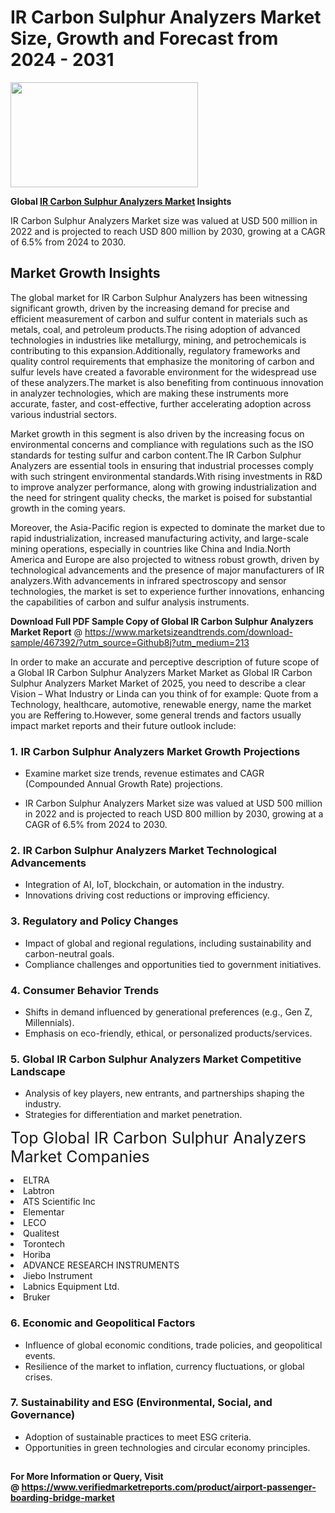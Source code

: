 <H1>IR Carbon Sulphur Analyzers Market Size, Growth and Forecast from 2024 - 2031</H1><img class="aligncenter size-medium wp-image-584254" src="https://thirdeyenews.in/wp-content/uploads/2024/09/Global-Market-Research-300x168.jpeg" alt="" width="300" height="168" /><p><strong>Global&nbsp;<a href="https://www.marketsizeandtrends.com/download-sample/467392/?utm_source=Github8j?utm_medium=213">IR Carbon Sulphur Analyzers Market</a> Insights</strong></p><p>IR Carbon Sulphur Analyzers Market size was valued at USD 500 million in 2022 and is projected to reach USD 800 million by 2030, growing at a CAGR of 6.5% from 2024 to 2030.</p><p><h2>Market Growth Insights</h2> <p>The global market for IR Carbon Sulphur Analyzers has been witnessing significant growth, driven by the increasing demand for precise and efficient measurement of carbon and sulfur content in materials such as metals, coal, and petroleum products.The rising adoption of advanced technologies in industries like metallurgy, mining, and petrochemicals is contributing to this expansion.Additionally, regulatory frameworks and quality control requirements that emphasize the monitoring of carbon and sulfur levels have created a favorable environment for the widespread use of these analyzers.The market is also benefiting from continuous innovation in analyzer technologies, which are making these instruments more accurate, faster, and cost-effective, further accelerating adoption across various industrial sectors.</p> <p>Market growth in this segment is also driven by the increasing focus on environmental concerns and compliance with regulations such as the ISO standards for testing sulfur and carbon content.The IR Carbon Sulphur Analyzers are essential tools in ensuring that industrial processes comply with such stringent environmental standards.With rising investments in R&D to improve analyzer performance, along with growing industrialization and the need for stringent quality checks, the market is poised for substantial growth in the coming years.</p> <p>Moreover, the Asia-Pacific region is expected to dominate the market due to rapid industrialization, increased manufacturing activity, and large-scale mining operations, especially in countries like China and India.North America and Europe are also projected to witness robust growth, driven by technological advancements and the presence of major manufacturers of IR analyzers.With advancements in infrared spectroscopy and sensor technologies, the market is set to experience further innovations, enhancing the capabilities of carbon and sulfur analysis instruments.</p> <p><span class=""><strong>Download Full PDF Sample Copy of Global IR Carbon Sulphur Analyzers Market Report</strong> @ <a href="https://www.marketsizeandtrends.com/download-sample/467392/?utm_source=Github8j?utm_medium=213" target="_blank">https://www.marketsizeandtrends.com/download-sample/467392/?utm_source=Github8j?utm_medium=213</a></span></p><p>In order to make an accurate and perceptive description of future scope of a Global&nbsp;IR Carbon Sulphur Analyzers Market Market as Global&nbsp;IR Carbon Sulphur Analyzers Market Market of 2025, you need to describe a clear Vision &ndash; What Industry or Linda can you think of for example: Quote from a Technology, healthcare, automotive, renewable energy, name the market you are Reffering to.However, some general trends and factors usually impact market reports and their future outlook include:</p><h3>1.&nbsp;<strong>IR Carbon Sulphur Analyzers Market Growth Projections</strong></h3><ul><li>Examine market size trends, revenue estimates and CAGR (Compounded Annual Growth Rate) projections.</li><li><p>IR Carbon Sulphur Analyzers Market size was valued at USD 500 million in 2022 and is projected to reach USD 800 million by 2030, growing at a CAGR of 6.5% from 2024 to 2030.</p></li></ul><h3>2.&nbsp;<strong>IR Carbon Sulphur Analyzers Market Technological Advancements</strong></h3><ul><li>Integration of AI, IoT, blockchain, or automation in the industry.</li><li>Innovations driving cost reductions or improving efficiency.</li></ul><h3>3.&nbsp;<strong>Regulatory and Policy Changes</strong></h3><ul><li>Impact of global and regional regulations, including sustainability and carbon-neutral goals.</li><li>Compliance challenges and opportunities tied to government initiatives.</li></ul><h3>4.&nbsp;<strong>Consumer Behavior Trends</strong></h3><ul><li>Shifts in demand influenced by generational preferences (e.g., Gen Z, Millennials).</li><li>Emphasis on eco-friendly, ethical, or personalized products/services.</li></ul><h3>5.&nbsp;<strong>Global IR Carbon Sulphur Analyzers Market Competitive Landscape</strong></h3><ul><li>Analysis of key players, new entrants, and partnerships shaping the industry.</li><li>Strategies for differentiation and market penetration.</li></ul><p data-pm-slice="1 1 []"><span style="color: inherit; font-family: inherit; font-size: 25px;">Top Global IR Carbon Sulphur Analyzers Market Companies</span></p><div class="" data-test-id=""><p><li>ELTRA</li><li> Labtron</li><li> ATS Scientific Inc</li><li> Elementar</li><li> LECO</li><li> Qualitest</li><li> Torontech</li><li> Horiba</li><li> ADVANCE RESEARCH INSTRUMENTS</li><li> Jiebo Instrument</li><li> Labnics Equipment Ltd.</li><li> Bruker</li></p></div><h3>6.&nbsp;<strong>Economic and Geopolitical Factors</strong></h3><ul><li>Influence of global economic conditions, trade policies, and geopolitical events.</li><li>Resilience of the market to inflation, currency fluctuations, or global crises.</li></ul><h3>7.&nbsp;<strong>Sustainability and ESG (Environmental, Social, and Governance)</strong></h3><ul><li>Adoption of sustainable practices to meet ESG criteria.</li><li>Opportunities in green technologies and circular economy principles.</li></ul><h2><strong style="font-size: 14px;">For More Information or Query, Visit @&nbsp;</strong><a style="background-color: #ffffff; font-size: 14px;" href="https://www.marketsizeandtrends.com/report/ir-carbon-sulphur-analyzers-market/" target="_blank">https://www.verifiedmarketreports.com/product/airport-passenger-boarding-bridge-market</a></h2>